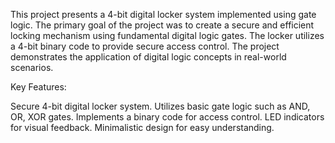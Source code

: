 This project presents a 4-bit digital locker system implemented using gate logic. The primary goal of the project was to create a secure and efficient locking mechanism using fundamental digital logic gates. The locker utilizes a 4-bit binary code to provide secure access control. The project demonstrates the application of digital logic concepts in real-world scenarios.

Key Features:

Secure 4-bit digital locker system.
Utilizes basic gate logic such as AND, OR, XOR gates.
Implements a binary code for access control.
LED indicators for visual feedback.
Minimalistic design for easy understanding.
